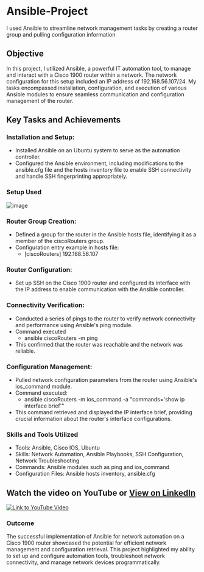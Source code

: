 # Ansible-Project
I used Ansible to streamline  network management tasks by creating a router group and pulling configuration information

## Objective
In this project, I utilized Ansible, a powerful IT automation tool, to manage and interact with a Cisco 1900 router within a network. The network configuration for this setup included an IP address of 192.168.56.107/24. My tasks encompassed installation, configuration, and execution of various Ansible modules to ensure seamless communication and configuration management of the router.

## Key Tasks and Achievements
### Installation and Setup:
- Installed Ansible on an Ubuntu system to serve as the automation controller.
- Configured the Ansible environment, including modifications to the ansible.cfg file and the hosts inventory file to enable SSH connectivity and handle SSH fingerprinting appropriately.

### Setup Used 
![image](https://github.com/user-attachments/assets/847b366d-2123-4f09-ab20-4da5512fc852)

### Router Group Creation:
- Defined a group for the router in the Ansible hosts file, identifying it as a member of the ciscoRouters group.
- Configuration entry example in hosts file:
  - [ciscoRouters] 192.168.56.107
 
### Router Configuration:
- Set up SSH on the Cisco 1900 router and configured its interface with the IP address to enable communication with the Ansible controller.

### Connectivity Verification:
- Conducted a series of pings to the router to verify network connectivity and performance using Ansible's ping module.
- Command executed
  - ansible ciscoRouters -m ping
- This confirmed that the router was reachable and the network was reliable.

### Configuration Management:
- Pulled network configuration parameters from the router using Ansible's ios_command module.
- Command executed:
  - ansible ciscoRouters -m ios_command -a "commands='show ip interface brief'"
- This command retrieved and displayed the IP interface brief, providing crucial information about the router's interface configurations.

### Skills and Tools Utilized
- Tools: Ansible, Cisco IOS, Ubuntu
- Skills: Network Automation, Ansible Playbooks, SSH Configuration, Network Troubleshooting
- Commands: Ansible modules such as ping and ios_command
- Configuration Files: Ansible hosts inventory, ansible.cfg



## Watch the video on YouTube or [View on LinkedIn](https://www.linkedin.com/posts/kenneth-nweke-4a9456185_networkautomation-ansible-cisco-activity-7223960575465168896-3jzL?utm_source=share&utm_medium=member_desktop)
[![Link to YouTube Video](https://img.youtube.com/vi/q0DuZ_mXMuQ/0.jpg)](https://youtu.be/q0DuZ_mXMuQ)



### Outcome
The successful implementation of Ansible for network automation on a Cisco 1900 router showcased the potential for efficient network management and configuration retrieval. This project highlighted my ability to set up and configure automation tools, troubleshoot network connectivity, and manage network devices programmatically.

